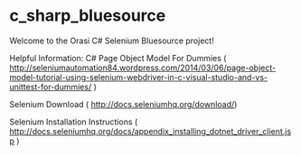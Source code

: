 c_sharp_bluesource
==================
Welcome to the Orasi C# Selenium Bluesource project!

Helpful Information:
C# Page Object Model For Dummies ( http://seleniumautomation84.wordpress.com/2014/03/06/page-object-model-tutorial-using-selenium-webdriver-in-c-visual-studio-and-vs-unittest-for-dummies/ )

Selenium Download ( http://docs.seleniumhq.org/download/)

Selenium Installation Instructions ( http://docs.seleniumhq.org/docs/appendix_installing_dotnet_driver_client.jsp )


